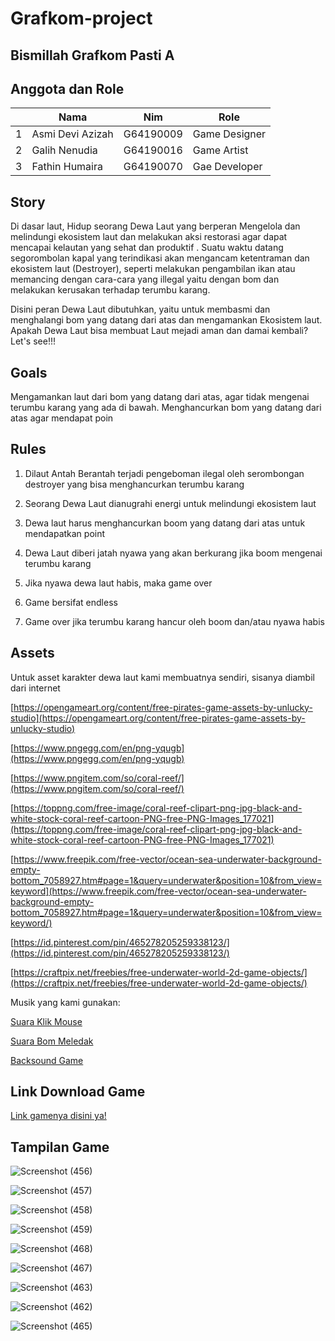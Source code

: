 # Grafkom-project
## Bismillah Grafkom Pasti A
## Anggota dan Role
<table>
    <thead>
        <tr>
            <th></th>
            <th>Nama</th>
            <th>Nim</th>
            <th>Role</th>
        </tr>
    </thead>
    <tbody>
        <tr>
            <td>1</td>
            <td>Asmi Devi Azizah</td>
            <td>G64190009</td>
            <td>Game Designer</td>
        </tr>
        <tr>
            <td>2</td>
            <td>Galih Nenudia</td>
            <td>G64190016</td>
            <td>Game Artist</td>
        </tr>
        <tr>
            <td>3</td>
            <td>Fathin Humaira</td>
            <td>G64190070</td>
            <td>Gae Developer</td>
        </tr>
    </tbody>
</table>

## Story
Di dasar laut, Hidup seorang Dewa Laut yang berperan Mengelola dan melindungi ekosistem laut dan melakukan aksi restorasi agar dapat mencapai kelautan yang sehat dan produktif . Suatu waktu datang segorombolan kapal yang terindikasi akan mengancam ketentraman dan ekosistem laut (Destroyer), seperti melakukan pengambilan ikan atau memancing dengan cara-cara yang illegal yaitu dengan bom dan melakukan kerusakan terhadap terumbu karang.

Disini peran Dewa Laut dibutuhkan, yaitu untuk membasmi dan menghalangi bom yang datang dari atas dan mengamankan Ekosistem laut. Apakah Dewa Laut bisa membuat Laut mejadi aman dan damai kembali? Let's see!!!

## Goals
Mengamankan laut dari bom yang datang dari atas, agar tidak mengenai terumbu karang yang ada di bawah. Menghancurkan bom yang datang dari atas agar mendapat poin

## Rules
1. Dilaut Antah Berantah terjadi pengeboman ilegal oleh serombongan destroyer yang bisa menghancurkan terumbu karang

2. Seorang Dewa Laut dianugrahi energi untuk melindungi ekosistem laut

3. Dewa laut harus menghancurkan boom yang datang dari atas untuk mendapatkan point

4. Dewa Laut diberi jatah nyawa yang akan berkurang jika boom mengenai terumbu karang

5. Jika nyawa dewa laut habis, maka game over

6. Game bersifat endless 

7. Game over jika terumbu karang hancur oleh boom dan/atau nyawa habis


## Assets
Untuk asset karakter dewa laut kami membuatnya sendiri, sisanya diambil dari internet

[https://opengameart.org/content/free-pirates-game-assets-by-unlucky-studio](https://opengameart.org/content/free-pirates-game-assets-by-unlucky-studio)

[https://www.pngegg.com/en/png-yqugb](https://www.pngegg.com/en/png-yqugb)

[https://www.pngitem.com/so/coral-reef/](https://www.pngitem.com/so/coral-reef/)

[https://toppng.com/free-image/coral-reef-clipart-png-jpg-black-and-white-stock-coral-reef-cartoon-PNG-free-PNG-Images_177021](https://toppng.com/free-image/coral-reef-clipart-png-jpg-black-and-white-stock-coral-reef-cartoon-PNG-free-PNG-Images_177021)

[https://www.freepik.com/free-vector/ocean-sea-underwater-background-empty-bottom_7058927.htm#page=1&query=underwater&position=10&from_view=keyword](https://www.freepik.com/free-vector/ocean-sea-underwater-background-empty-bottom_7058927.htm#page=1&query=underwater&position=10&from_view=keyword/)

[https://id.pinterest.com/pin/465278205259338123/](https://id.pinterest.com/pin/465278205259338123/)

[https://craftpix.net/freebies/free-underwater-world-2d-game-objects/](https://craftpix.net/freebies/free-underwater-world-2d-game-objects/)


Musik yang kami gunakan:

[Suara Klik Mouse](https://assets.mixkit.co/sfx/download/mixkit-select-click-1109.wav)

[Suara Bom Meledak](https://assets.mixkit.co/sfx/download/mixkit-sea-mine-deep-explosion-1186.wav)

[Backsound Game](https://www.melodyloops.com/my-music/longoloops/89743516528/melodyloops-preview-funny-adventure-2m30s-mp3/)


## Link Download Game
[Link gamenya disini ya!](https://drive.google.com/file/d/1VzoORvD6hMonAi8CRucgXFjTrJBIv9Wn/view?usp=sharing)



## Tampilan Game
![Screenshot (456)](https://user-images.githubusercontent.com/79556700/145847756-795ba271-c7ea-4888-bfc7-9195f25dea1c.png)


![Screenshot (457)](https://user-images.githubusercontent.com/79556700/145847812-be7c26d9-5ea8-4b3f-8205-51e2e274d256.png)


![Screenshot (458)](https://user-images.githubusercontent.com/79556700/145847875-9abd5b55-2020-4f1f-b5e2-9d9cd047b0dc.png)


![Screenshot (459)](https://user-images.githubusercontent.com/79556700/145847871-d20a77d7-2186-466b-a1d7-afd8548f1819.png)


![Screenshot (468)](https://user-images.githubusercontent.com/79556700/145847883-22a1ceb6-c9e5-4738-9734-8078996dd116.png)


![Screenshot (467)](https://user-images.githubusercontent.com/79556700/145847888-ff9cec3a-78d1-48f0-a6be-af527d28869f.png)


![Screenshot (463)](https://user-images.githubusercontent.com/79556700/145847858-b47fe0d5-adec-4bb6-85a6-25ff6c81cead.png)


![Screenshot (462)](https://user-images.githubusercontent.com/79556700/145847867-2a55b761-18a2-4e8e-b817-b999f96b39e4.png)


![Screenshot (465)](https://user-images.githubusercontent.com/79556700/145847848-61f4ef32-4df8-401d-9181-b39925cb4d00.png)




